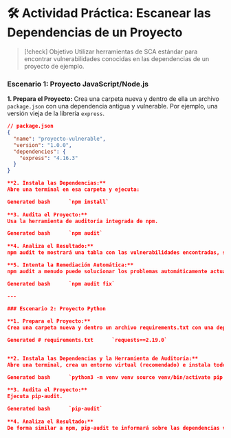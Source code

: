 # 🛠️ Actividad Práctica: Escanear las Dependencias de un Proyecto

> [!check] Objetivo
> Utilizar herramientas de SCA estándar para encontrar vulnerabilidades conocidas en las dependencias de un proyecto de ejemplo.

### Escenario 1: Proyecto JavaScript/Node.js

**1. Prepara el Proyecto:**
Crea una carpeta nueva y dentro de ella un archivo `package.json` con una dependencia antigua y vulnerable. Por ejemplo, una versión vieja de la librería `express`.
```json
// package.json
{
  "name": "proyecto-vulnerable",
  "version": "1.0.0",
  "dependencies": {
    "express": "4.16.3" 
  }
}

**2. Instala las Dependencias:**  
Abre una terminal en esa carpeta y ejecuta:

Generated bash      `npm install`
    
**3. Audita el Proyecto:**  
Usa la herramienta de auditoría integrada de npm.

Generated bash      `npm audit`
    
**4. Analiza el Resultado:**  
npm audit te mostrará una tabla con las vulnerabilidades encontradas, su severidad (low, moderate, high, critical), una descripción y la dependencia vulnerable (que podría ser una dependencia transitiva).

**5. Intenta la Remediación Automática:**  
npm audit a menudo puede solucionar los problemas automáticamente actualizando las versiones de los paquetes de forma segura.

Generated bash      `npm audit fix`
    
---

### Escenario 2: Proyecto Python

**1. Prepara el Proyecto:**  
Crea una carpeta nueva y dentro un archivo requirements.txt con una dependencia vulnerable. Por ejemplo, una versión antigua de la librería requests.

Generated # requirements.txt      `requests==2.19.0`


**2. Instala las Dependencias y la Herramienta de Auditoría:**  
Abre una terminal, crea un entorno virtual (recomendado) e instala todo.

Generated bash      `python3 -m venv venv source venv/bin/activate pip install -r requirements.txt pip install pip-audit`
    
**3. Audita el Proyecto:**  
Ejecuta pip-audit.

Generated bash      `pip-audit`
    
**4. Analiza el Resultado:**  
De forma similar a npm, pip-audit te informará sobre las dependencias vulnerables encontradas y te dará un enlace al CVE o la descripción del problema. La solución manual generalmente implica actualizar la versión de la librería en tu archivo requirements.txt a una versión segura y volver a instalar.
